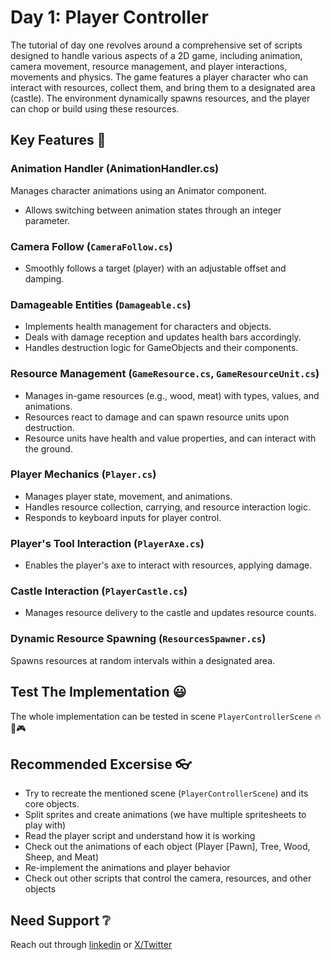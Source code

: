 # Day 1: Player Controller
The tutorial of day one revolves around a comprehensive set of scripts designed to handle various aspects of a 2D game, including animation, camera movement, resource management, and player interactions, movements and physics. The game features a player character who can interact with resources, collect them, and bring them to a designated area (castle). The environment dynamically spawns resources, and the player can chop or build using these resources.



## Key Features 🌠
### Animation Handler (AnimationHandler.cs)
Manages character animations using an Animator component.
- Allows switching between animation states through an integer parameter.

### Camera Follow (```CameraFollow.cs```)
* Smoothly follows a target (player) with an adjustable offset and damping.

### Damageable Entities (```Damageable.cs```)
- Implements health management for characters and objects.
- Deals with damage reception and updates health bars accordingly.
- Handles destruction logic for GameObjects and their components.

### Resource Management (```GameResource.cs```, ```GameResourceUnit.cs```)
- Manages in-game resources (e.g., wood, meat) with types, values, and animations.
- Resources react to damage and can spawn resource units upon destruction.
- Resource units have health and value properties, and can interact with the ground.

### Player Mechanics (```Player.cs```)
- Manages player state, movement, and animations.
- Handles resource collection, carrying, and resource interaction logic.
- Responds to keyboard inputs for player control.

### Player's Tool Interaction (```PlayerAxe.cs```)
- Enables the player's axe to interact with resources, applying damage.

### Castle Interaction (```PlayerCastle.cs```)
- Manages resource delivery to the castle and updates resource counts.

### Dynamic Resource Spawning (```ResourcesSpawner.cs```)
Spawns resources at random intervals within a designated area.

## Test The Implementation 😃
The whole implementation can be tested in scene ```PlayerControllerScene``` 🔥🚀🎮

## Recommended Excersise 👓
- Try to recreate the mentioned scene (```PlayerControllerScene```) and its core objects.
- Split sprites and create animations (we have multiple spritesheets to play with)
- Read the player script and understand how it is working
- Check out the animations of each object (Player [Pawn], Tree, Wood, Sheep, and Meat)
- Re-implement the animations and player behavior
- Check out other scripts that control the camera, resources, and other objects

## Need Support ❔
Reach out through [linkedin](https://www.linkedin.com/in/aghyad-albaghajati/) or [X/Twitter](https://twitter.com/Mr_Aghyad)
